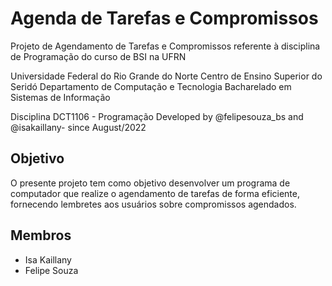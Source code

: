 # Agenda de Tarefas e Compromissos

Projeto de Agendamento de Tarefas e Compromissos referente à disciplina de Programação do curso de BSI na UFRN

Universidade Federal do Rio Grande do Norte
Centro de Ensino Superior do Seridó
Departamento de Computação e Tecnologia
Bacharelado em Sistemas de Informação

Disciplina DCT1106 - Programação
Developed by @felipesouza_bs and @isakaillany- since August/2022

## Objetivo 

O presente projeto tem como objetivo desenvolver um programa de computador que realize o agendamento de tarefas de forma eficiente, fornecendo lembretes aos usuários sobre compromissos agendados.

## Membros
* Isa Kaillany
* Felipe Souza
